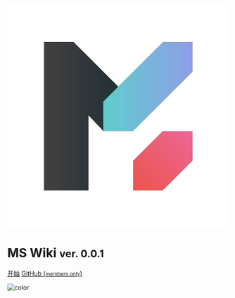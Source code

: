 ![logo](_media/logo.png ':size=10%')

# **MS Wiki** <small>ver. 0.0.1</small>

[开始](#main)
[GitHub (<small>members only</small>)](https://github.com/HibikiDayo/MSWiki/)

![color](#F0F0F0)
